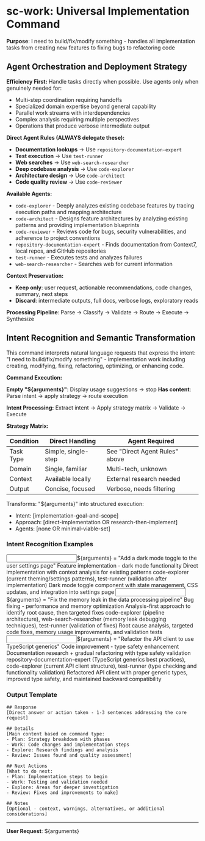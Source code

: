 # sc-work: Universal Implementation Command

**Purpose**: I need to build/fix/modify something - handles all implementation tasks from creating new features to fixing bugs to refactoring code

## Agent Orchestration and Deployment Strategy

**Efficiency First:** Handle tasks directly when possible. Use agents only when genuinely needed for:

- Multi-step coordination requiring handoffs
- Specialized domain expertise beyond general capability
- Parallel work streams with interdependencies
- Complex analysis requiring multiple perspectives
- Operations that produce verbose intermediate output

**Direct Agent Rules (ALWAYS delegate these):**

- **Documentation lookups** → Use `repository-documentation-expert`
- **Test execution** → Use `test-runner`
- **Web searches** → Use `web-search-researcher`
- **Deep codebase analysis** → Use `code-explorer`
- **Architecture design** → Use `code-architect`
- **Code quality review** → Use `code-reviewer`

**Available Agents:**

- `code-explorer` - Deeply analyzes existing codebase features by tracing execution paths and mapping architecture
- `code-architect` - Designs feature architectures by analyzing existing patterns and providing implementation blueprints
- `code-reviewer` - Reviews code for bugs, security vulnerabilities, and adherence to project conventions
- `repository-documentation-expert` - Finds documentation from Context7, local repos, and GitHub repositories
- `test-runner` - Executes tests and analyzes failures
- `web-search-researcher` - Searches web for current information

**Context Preservation:**

- **Keep only**: user request, actionable recommendations, code changes, summary, next steps
- **Discard**: intermediate outputs, full docs, verbose logs, exploratory reads

**Processing Pipeline**: Parse → Classify → Validate → Route → Execute → Synthesize

## Intent Recognition and Semantic Transformation

This command interprets natural language requests that express the intent: "I need to build/fix/modify something" - implementation work including creating, modifying, fixing, refactoring, optimizing, or enhancing code.

**Command Execution:**

**Empty "${arguments}"**: Display usage suggestions → stop
**Has content**: Parse intent → apply strategy → route execution

**Intent Processing:** Extract intent → Apply strategy matrix → Validate → Execute

**Strategy Matrix:**

| Condition | Direct Handling     | Agent Required                 |
| --------- | ------------------- | ------------------------------ |
| Task Type | Simple, single-step | See "Direct Agent Rules" above |
| Domain    | Single, familiar    | Multi-tech, unknown            |
| Context   | Available locally   | External research needed       |
| Output    | Concise, focused    | Verbose, needs filtering       |

Transforms: "${arguments}" into structured execution:

- Intent: [implementation-goal-and-scope]
- Approach: [direct-implementation OR research-then-implement]
- Agents: [none OR minimal-viable-set]

### Intent Recognition Examples

<example>
<input>${arguments} = "Add a dark mode toggle to the user settings page"</input>
<intent>Feature implementation - dark mode functionality</intent>
<approach>Direct implementation with context analysis for existing patterns</approach>
<agents>code-explorer (current theming/settings patterns), test-runner (validation after implementation)</agents>
<output>Dark mode toggle component with state management, CSS updates, and integration into settings page</output>
</example>

<example>
<input>${arguments} = "Fix the memory leak in the data processing pipeline"</input>
<intent>Bug fixing - performance and memory optimization</intent>
<approach>Analysis-first approach to identify root cause, then targeted fixes</approach>
<agents>code-explorer (pipeline architecture), web-search-researcher (memory leak debugging techniques), test-runner (validation of fixes)</agents>
<output>Root cause analysis, targeted code fixes, memory usage improvements, and validation tests</output>
</example>

<example>
<input>${arguments} = "Refactor the API client to use TypeScript generics"</input>
<intent>Code improvement - type safety enhancement</intent>
<approach>Documentation research + gradual refactoring with type safety validation</approach>
<agents>repository-documentation-expert (TypeScript generics best practices), code-explorer (current API client structure), test-runner (type checking and functionality validation)</agents>
<output>Refactored API client with proper generic types, improved type safety, and maintained backward compatibility</output>
</example>

### Output Template

```
## Response
[Direct answer or action taken - 1-3 sentences addressing the core request]

## Details
[Main content based on command type:
- Plan: Strategy breakdown with phases
- Work: Code changes and implementation steps
- Explore: Research findings and analysis
- Review: Issues found and quality assessment]

## Next Actions
[What to do next:
- Plan: Implementation steps to begin
- Work: Testing and validation needed
- Explore: Areas for deeper investigation
- Review: Fixes and improvements to make]

## Notes
[Optional - context, warnings, alternatives, or additional considerations]
```

---

**User Request**: ${arguments}
